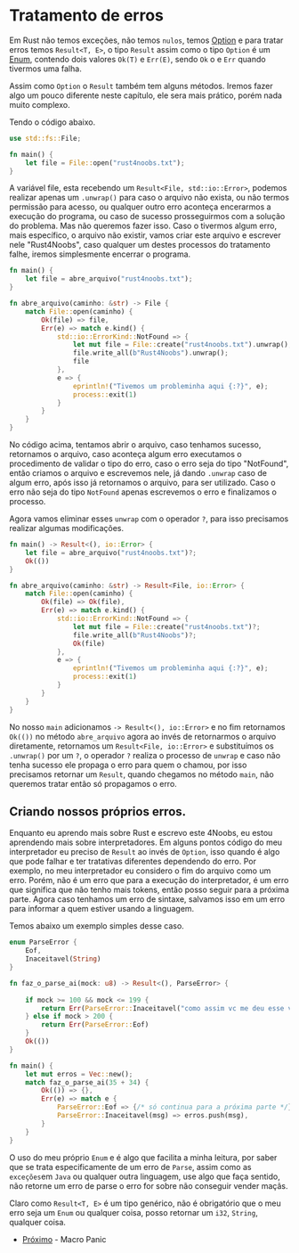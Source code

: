 # Tratamento de erros

Em Rust não temos exceções, não temos `nulos`, temos [Option](./07-option.md) e para tratar erros temos `Result<T, E>`, o tipo `Result` assim como o tipo `Option` é um [Enum](./02-enums.md), contendo dois valores `Ok(T)` e `Err(E)`, sendo `Ok` o e `Err` quando tivermos uma falha.

Assim como `Option` o `Result` também tem alguns métodos. Iremos fazer algo um pouco diferente neste capítulo, ele sera mais prático, porém nada muito complexo.

Tendo o código abaixo.

```rust
use std::fs::File;

fn main() {
    let file = File::open("rust4noobs.txt");
}
```

A variável file, esta recebendo um `Result<File, std::io::Error>`, podemos realizar apenas um `.unwrap()` para caso o arquivo não exista, ou não termos permissão para acesso, ou qualquer outro erro aconteça encerarmos a execução do programa, ou caso de sucesso prosseguirmos com a solução do problema. Mas não queremos fazer isso. Caso o tivermos algum erro, mais específico, o arquivo não existir, vamos criar este arquivo e escrever nele "Rust4Noobs", caso qualquer um destes processos do tratamento falhe, iremos simplesmente encerrar o programa.

```rust
fn main() {
    let file = abre_arquivo("rust4noobs.txt");
}

fn abre_arquivo(caminho: &str) -> File {
    match File::open(caminho) {
        Ok(file) => file,
        Err(e) => match e.kind() {
            std::io::ErrorKind::NotFound => {
                let mut file = File::create("rust4noobs.txt").unwrap();
                file.write_all(b"Rust4Noobs").unwrap();
                file
            },
            e => {
                eprintln!("Tivemos um probleminha aqui {:?}", e);
                process::exit(1)
            }
        }
    }
}
```

No código acima, tentamos abrir o arquivo, caso tenhamos sucesso, retornamos o arquivo, caso aconteça algum erro executamos o procedimento de validar o tipo do erro, caso o erro seja do tipo "NotFound", então criamos o arquivo e escrevemos nele, já dando `.unwrap` caso de algum erro, após isso já retornamos o arquivo, para ser utilizado. Caso o erro não seja do tipo `NotFound` apenas escrevemos o erro e finalizamos o processo.

Agora vamos eliminar esses `unwrap` com o operador `?`, para isso precisamos realizar algumas modificações. 

```rust
fn main() -> Result<(), io::Error> {
    let file = abre_arquivo("rust4noobs.txt")?;
    Ok(())
}

fn abre_arquivo(caminho: &str) -> Result<File, io::Error> {
    match File::open(caminho) {
        Ok(file) => Ok(file),
        Err(e) => match e.kind() {
            std::io::ErrorKind::NotFound => {
                let mut file = File::create("rust4noobs.txt")?;
                file.write_all(b"Rust4Noobs")?;
                Ok(file)
            },
            e => {
                eprintln!("Tivemos um probleminha aqui {:?}", e);
                process::exit(1)
            }
        }
    }
}
```

No nosso `main` adicionamos ```-> Result<(), io::Error>``` e no fim retornamos  `Ok(())` no método `abre_arquivo` agora ao invés de retornarmos o arquivo diretamente, retornamos um `Result<File, io::Error>` e substituímos os `.unwrap()` por um `?`, o operador `?` realiza o processo de `unwrap` e caso não tenha sucesso ele propaga o erro para quem o chamou, por isso precisamos retornar um `Result`, quando chegamos no método `main`, não queremos tratar então só propagamos o erro.

## Criando nossos próprios erros.

Enquanto eu aprendo mais sobre Rust e escrevo este 4Noobs, eu estou aprendendo mais sobre interpretadores. Em alguns pontos código do meu interpretador eu preciso de `Result` ao invés de `Option`, isso quando é algo que pode falhar e ter tratativas diferentes dependendo do  erro. Por exemplo, no meu interpretador eu considero o fim do arquivo como um erro. Porém, não é um erro que para a execução do interpretador, é um erro que significa que não tenho mais tokens, então posso seguir para a próxima parte. Agora caso tenhamos um erro de sintaxe, salvamos isso em um erro para informar a quem estiver usando a linguagem.

Temos abaixo um exemplo simples desse caso.

```rust
enum ParseError {
    Eof,
    Inaceitavel(String)
}

fn faz_o_parse_ai(mock: u8) -> Result<(), ParseError> {
    
    if mock >= 100 && mock <= 199 {
        return Err(ParseError::Inaceitavel("como assim vc me deu esse valor?".to_string()));
    } else if mock > 200 {
        return Err(ParseError::Eof)
    }
    Ok(())
}

fn main() {
    let mut erros = Vec::new();
    match faz_o_parse_ai(35 + 34) {
        Ok(()) => {},
        Err(e) => match e {
            ParseError::Eof => {/* só continua para a próxima parte */},
            ParseError::Inaceitavel(msg) => erros.push(msg),
        }
    }
}
```

O uso do meu próprio `Enum` e é algo que facilita a minha leitura, por saber que se trata especificamente de um erro de `Parse`, assim como as `exceções`em `Java` ou qualquer outra linguagem, use algo que faça sentido, não retorne um erro de parse o erro for sobre não conseguir vender maçãs.

Claro como `Result<T, E>` é um tipo genérico, não é obrigatório que o meu erro seja um `Enum` ou qualquer coisa, posso retornar um `i32`, `String`, qualquer coisa.

- [Próximo](./12-panic.md) - Macro Panic